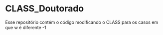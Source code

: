 # CLASS_Doutorado
Esse repositório contém o código modificando o CLASS para os casos em que w é diferente -1
